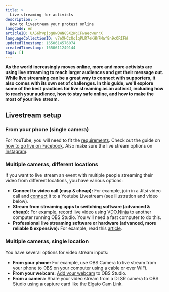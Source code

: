 ```yaml
---
title: >
  Live streaming for activists
description: >
  How to livestream your protest online
langCode: en
articleID: UAS6hvpjpg8wBWN8SX2WgCFwaecwerrX
languageCollectionID: v7eXHCzUo1qPLR7eKHk7Maf8n9cORIFW
updatedTimestamp: 1650614576074
createdTimestamp: 1650611249144
tags: []
---
```


**As the world increasingly moves online, more and more activists are using live streaming to reach larger audiences and get their message out. While live streaming can be a great way to connect with supporters, it also comes with its own set of challenges. In this guide, we'll explore some of the best practices for live streaming as an activist, including how to reach your audience, how to stay safe online, and how to make the most of your live stream.**

## **Livestream setup**

### From your phone (single camera)

For YouTube, you will need to fit the [requirements](https://support.google.com/youtube/answer/9228390). Check out the guide on [how to go live on Facebook](https://www.facebook.com/business/help/1884140525218868?id=1123223941353904). Also make sure the live stream options on [Instagram](https://help.instagram.com/272122157758915/).

### **Multiple cameras, different locations**

If you want to live stream an event with multiple people streaming their video from different locations, you have various options:

-   **Connect to video call (easy & cheap):** For example, join in a Jitsi video call and [connect](https://www.youtube.com/watch?v=970gdTXZXOs) it to a Youtube Livestream (see illustration and video below).
-   **Stream from streaming apps to switching software (advanced & cheap):** For example, record live video using [VDO.Ninja](https://vdo.ninja/) to another computer running OBS Studio. You will need a fast computer to do this.
-   **Professional live streaming software or hardware (advanced, more reliable & expensive):** For example, read this [article](https://www.dacast.com/blog/simulcast-streaming/).

<div></div><div></div>

### Multiple cameras, single location

You have several options for video stream inputs:

-   **From your phone:** For example, use OBS Camera to live stream from your phone to OBS on your computer using a cable or over WiFi.
-   **From your webcam:** [Add your webcam](https://www.wikihow.com/Add-a-Webcam-to-OBS-on-PC-or-Mac) to OBS Studio.
-   **From a camera:** Share your video stream from a DLSR camera to OBS Studio using a capture card like the Elgato Cam Link.

<div></div>
